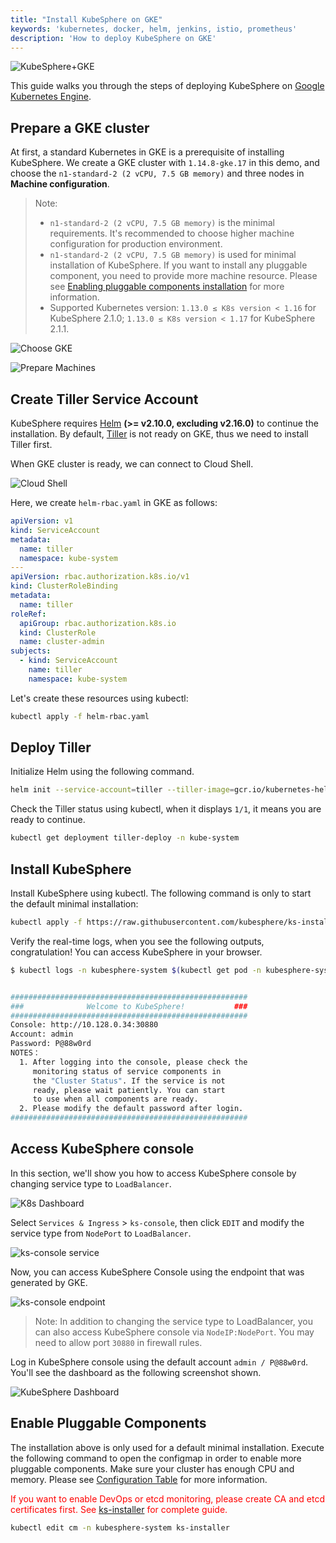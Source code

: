 ```yaml
---
title: "Install KubeSphere on GKE"
keywords: 'kubernetes, docker, helm, jenkins, istio, prometheus'
description: 'How to deploy KubeSphere on GKE'
---
```


![KubeSphere+GKE](https://pek3b.qingstor.com/kubesphere-docs/png/20191123145223.png)

This guide walks you through the steps of deploying KubeSphere on [Google Kubernetes Engine](https://cloud.google.com/kubernetes-engine/).

## Prepare a GKE cluster

At first, a standard Kubernetes in GKE is a prerequisite of installing KubeSphere. We create a GKE cluster with `1.14.8-gke.17` in this demo, and  choose the `n1-standard-2 (2 vCPU, 7.5 GB memory)` and three nodes in **Machine configuration**.

> Note:
>
> - `n1-standard-2 (2 vCPU, 7.5 GB memory)` is the minimal requirements. It's recommended to choose higher machine configuration for production environment.
> - `n1-standard-2 (2 vCPU, 7.5 GB memory)` is used for minimal installation of KubeSphere. If you want to install any pluggable component, you need to provide more machine resource. Please see [Enabling pluggable components installation](../install-on-gke/#enable-pluggable-components) for more information.
> - Supported Kubernetes version: `1.13.0 ≤ K8s version < 1.16` for KubeSphere 2.1.0; `1.13.0 ≤ K8s version < 1.17` for KubeSphere 2.1.1.

![Choose GKE](https://pek3b.qingstor.com/kubesphere-docs/png/20191123120312.png)

![Prepare Machines](https://pek3b.qingstor.com/kubesphere-docs/png/20191123120440.png)

## Create Tiller Service Account

KubeSphere requires [Helm](https://v2.helm.sh/) **(>= v2.10.0, excluding v2.16.0)** to continue the installation. By default, [Tiller](https://v2.helm.sh/) is not ready on GKE, thus we need to install Tiller first.

When GKE cluster is ready, we can connect to Cloud Shell.

![Cloud Shell](https://pek3b.qingstor.com/kubesphere-docs/png/20191123122806.png)

Here, we create `helm-rbac.yaml` in GKE as follows:

```yaml
apiVersion: v1
kind: ServiceAccount
metadata:
  name: tiller
  namespace: kube-system
---
apiVersion: rbac.authorization.k8s.io/v1
kind: ClusterRoleBinding
metadata:
  name: tiller
roleRef:
  apiGroup: rbac.authorization.k8s.io
  kind: ClusterRole
  name: cluster-admin
subjects:
  - kind: ServiceAccount
    name: tiller
    namespace: kube-system
```

Let's create these resources using kubectl:

```bash
kubectl apply -f helm-rbac.yaml
```

## Deploy Tiller

Initialize Helm using the following command.

```bash
helm init --service-account=tiller --tiller-image=gcr.io/kubernetes-helm/tiller:v2.14.1   --history-max 300
```

Check the Tiller status using kubectl, when it displays `1/1`, it means you are ready to continue.

```bash
kubectl get deployment tiller-deploy -n kube-system
```

## Install KubeSphere

Install KubeSphere using kubectl. The following command is only to start the default minimal installation:

```bash
kubectl apply -f https://raw.githubusercontent.com/kubesphere/ks-installer/master/kubesphere-minimal.yaml
```

Verify the real-time logs, when you see the following outputs, congratulation! You can access KubeSphere in your browser.

```bash
$ kubectl logs -n kubesphere-system $(kubectl get pod -n kubesphere-system -l app=ks-install -o jsonpath='{.items[0].metadata.name}') -f


#####################################################
###              Welcome to KubeSphere!           ###
#####################################################
Console: http://10.128.0.34:30880
Account: admin
Password: P@88w0rd
NOTES：
  1. After logging into the console, please check the
     monitoring status of service components in
     the "Cluster Status". If the service is not
     ready, please wait patiently. You can start
     to use when all components are ready.
  2. Please modify the default password after login.
#####################################################
```

## Access KubeSphere console

In this section, we'll show you how to access KubeSphere console by changing service type to `LoadBalancer`.

![K8s Dashboard](https://pek3b.qingstor.com/kubesphere-docs/png/20191123124133.png)

Select `Services & Ingress` > `ks-console`, then click `EDIT` and modify the service type from `NodePort` to `LoadBalancer`.

![ks-console service](https://pek3b.qingstor.com/kubesphere-docs/png/20191123124325.png)

Now, you can access KubeSphere Console using the endpoint that was generated by GKE.

![ks-console endpoint](https://pek3b.qingstor.com/kubesphere-docs/png/20191123124744.png)

> Note: In addition to changing the service type to LoadBalancer, you can also access KubeSphere console via `NodeIP:NodePort`. You may need to allow port `30880` in firewall rules.

Log in KubeSphere console using the default account `admin / P@88w0rd`. You'll see the dashboard as the following screenshot shown.

![KubeSphere Dashboard](https://pek3b.qingstor.com/kubesphere-docs/png/20191123125116.png)

## Enable Pluggable Components

The installation above is only used for a default minimal installation. Execute the following command to open the configmap in order to enable more pluggable components. Make sure your cluster has enough CPU and memory. Please see [Configuration Table](https://github.com/kubesphere/ks-installer/blob/master/README.md#configuration-table) for more information.

<font color=red>If you want to enable DevOps or etcd monitoring, please create CA and etcd certificates first. See [ks-installer](https://github.com/kubesphere/ks-installer/blob/master/README.md) for complete guide.</font>

```bash
kubectl edit cm -n kubesphere-system ks-installer
```
